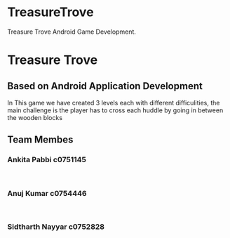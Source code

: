 # TreasureTrove
Treasure Trove Android Game Development. 
<h1>Treasure Trove</h1>
<h2>Based on Android Application Development</h2>
<p>In This game we have created 3 levels each with different difficulities, 
the main challenge is the player has to cross each huddle by going in between the wooden blocks </p>

<h2>Team Membes</h2r>
<h3>Ankita Pabbi c0751145 </h3><br>
<h3>Anuj Kumar c0754446 </h3><br>
<h3>Sidtharth Nayyar c0752828 </h3>
